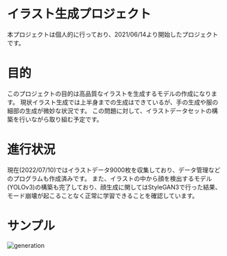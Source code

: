 # イラスト生成プロジェクト
本プロジェクトは個人的に行っており、2021/06/14より開始したプロジェクトです。

# 目的
このプロジェクトの目的は高品質なイラストを生成するモデルの作成になります。
現状イラスト生成では上半身までの生成はできているが、手の生成や服の細部の生成が微妙な状況です。
この問題に対して、イラストデータセットの構築を行いながら取り組む予定です。

# 進行状況
現在(2022/07/10)ではイラストデータ9000枚を収集しており、データ管理などのプログラムも作成済みです。
また、イラストの中から顔を検出するモデル(YOLOv3)の構築も完了しており、顔生成に関してはStyleGAN3で行った結果、モード崩壊が起こることなく正常に学習できることを確認しています。

# サンプル
![generation](https://user-images.githubusercontent.com/55880071/178160116-7894b631-c03a-431e-b6ed-7ef56e458eb6.PNG)
